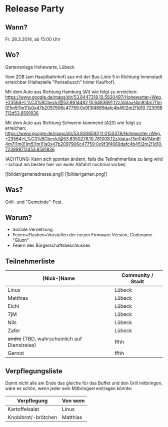 # Release Party

## Wann?

Fr. 28.3.2014, ab 15:00 Uhr

## Wo?

Gartenanlage Hohewarte, Lübeck

Vom ZOB (am Hauptbahnhof) aus mit der Bus-Linie 5 in Richtung Innenstadt erreichbar (Haltestelle "Pensebusch" hinter Kaufhof).

Mit dem Auto aus Richtung Hamburg (A1) wie folgt zu erreichen:
https://www.google.de/maps/dir/53.8447318,10.5820497/Hohewarter+Weg,+23564+L%C3%BCbeck/@53.8614462,10.6483691,12z/data=!4m8!4m7!1m0!1m5!1m1!1s0x47b2097906c47759:0x9f3f4669dafc4b45!2m2!1d10.7239987!2d53.8591836

Mit dem Auto aus Richtung Schwerin kommend (A20) wie folgt zu erreichen:
https://www.google.de/maps/dir/53.8306593,11.0150378/Hohewarter+Weg,+23564+L%C3%BCbeck/@53.8350278,10.781008,12z/data=!3m1!4b1!4m8!4m7!1m0!1m5!1m1!1s0x47b2097906c47759:0x9f3f4669dafc4b45!2m2!1d10.7239987!2d53.8591836


(ACHTUNG: Kann sich spontan ändern, falls die Teilnehmerliste zu lang wird -
schaut am besten hier vor eurer Abfahrt nochmal vorbei)

[[bilder/gartenadresse.png]]
[[bilder/garten.png]]

## Was?

Grill- und "Gemeinde"-Fest.

## Warum?

* Soziale Vernetzung
* Feiern+Flashen+Vorstellen der neuen Firmware Version, Codename "Gluon"
* Feiern des Bürgerschaftsbeschlusses

## Teilnehmerliste

| (Nick-)Name | Community / Stadt |
|-------------|-------------------|
| Linus       | Lübeck            |
| Matthias    | Lübeck            |
| Eichi       | Lübeck            |
| 7jM         | Lübeck            |
| Nils        | Lübeck            |
| Zafer       | Lübeck            |
| <strike>andre</strike> (TBD, wahrscheinlich auf Dienstreise)       | ffhh              |
| Gernot      | ffhh              |

## Verpflegungsliste

Damit nicht alle am Ende das gleiche für das Buffet und den Grill mitbringen, wäre es schön, wenn jeder sein Mitbringsel eintragen könnte:

| Verpflegung          | Von wem  |
|----------------------|----------|
| Kartoffelsalat       | Linus    |
| Knobibrot/-brötchen  | Matthias |